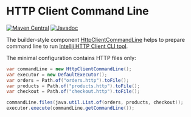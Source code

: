 # HTTP Client Command Line

[![Maven Central](https://img.shields.io/maven-central/v/uk.bot-by.ijhttp-tools/ijhttp-command-line)](https://search.maven.org/artifact/uk.bot-by.ijhttp-tools/ijhttp-command-line)
[![Javadoc](https://javadoc.io/badge2/uk.bot-by.ijhttp-tools/ijhttp-command-line/javadoc.svg)](https://javadoc.io/doc/uk.bot-by.ijhttp-tools/ijhttp-command-line)

The builder-style component [HttpClientCommandLine][component] helps to prepare command line
to run [Intellij HTTP Client CLI tool][cli-tool].

The minimal configuration contains HTTP files only:
```java
var commandLine = new HttpClientCommandLine();
var executor = new DefaultExecutor();
var orders = Path.of("orders.http").toFile();
var products = Path.of("products.http").toFile();
var checkout = Path.of("checkout.http").toFile();

commandLine.files(java.util.List.of(orders, products, checkout));
executor.execute(commandLine.getCommandLine());
```

[component]: src/main/java/uk/bot_by/ijhttp_tools/command_line/HttpClientCommandLine.java

[cli-tool]: https://www.jetbrains.com/help/idea/http-client-cli.html
